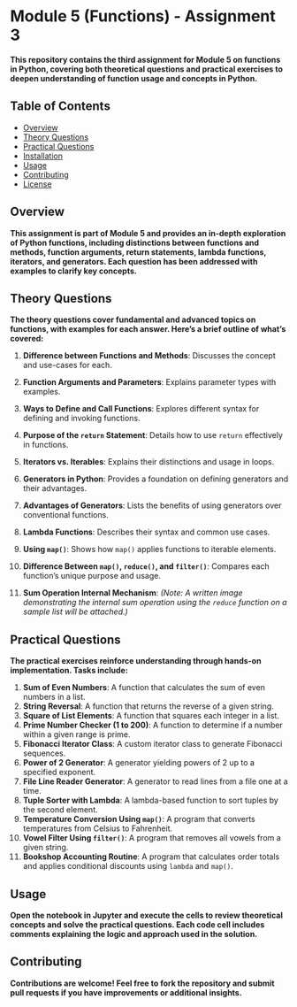 # Module 5 (Functions) - Assignment 3

**This repository contains the third assignment for Module 5 on functions in Python, covering both theoretical questions and practical exercises to deepen understanding of function usage and concepts in Python.**

## Table of Contents

- [Overview](#overview)
- [Theory Questions](#theory-questions)
- [Practical Questions](#practical-questions)
- [Installation](#installation)
- [Usage](#usage)
- [Contributing](#contributing)
- [License](#license)

## Overview

**This assignment is part of Module 5 and provides an in-depth exploration of Python functions, including distinctions between functions and methods, function arguments, return statements, lambda functions, iterators, and generators. Each question has been addressed with examples to clarify key concepts.**

## Theory Questions

**The theory questions cover fundamental and advanced topics on functions, with examples for each answer. Here’s a brief outline of what’s covered:**

1. **Difference between Functions and Methods**: Discusses the concept and use-cases for each.
2. **Function Arguments and Parameters**: Explains parameter types with examples.
3. **Ways to Define and Call Functions**: Explores different syntax for defining and invoking functions.
4. **Purpose of the `return` Statement**: Details how to use `return` effectively in functions.
5. **Iterators vs. Iterables**: Explains their distinctions and usage in loops.
6. **Generators in Python**: Provides a foundation on defining generators and their advantages.
7. **Advantages of Generators**: Lists the benefits of using generators over conventional functions.
8. **Lambda Functions**: Describes their syntax and common use cases.
9. **Using `map()`**: Shows how `map()` applies functions to iterable elements.
10. **Difference Between `map()`, `reduce()`, and `filter()`**: Compares each function’s unique purpose and usage.

11. **Sum Operation Internal Mechanism**: *(Note: A written image demonstrating the internal sum operation using the `reduce` function on a sample list will be attached.)*

## Practical Questions

**The practical exercises reinforce understanding through hands-on implementation. Tasks include:**

1. **Sum of Even Numbers**: A function that calculates the sum of even numbers in a list.
2. **String Reversal**: A function that returns the reverse of a given string.
3. **Square of List Elements**: A function that squares each integer in a list.
4. **Prime Number Checker (1 to 200)**: A function to determine if a number within a given range is prime.
5. **Fibonacci Iterator Class**: A custom iterator class to generate Fibonacci sequences.
6. **Power of 2 Generator**: A generator yielding powers of 2 up to a specified exponent.
7. **File Line Reader Generator**: A generator to read lines from a file one at a time.
8. **Tuple Sorter with Lambda**: A lambda-based function to sort tuples by the second element.
9. **Temperature Conversion Using `map()`**: A program that converts temperatures from Celsius to Fahrenheit.
10. **Vowel Filter Using `filter()`**: A program that removes all vowels from a given string.
11. **Bookshop Accounting Routine**: A program that calculates order totals and applies conditional discounts using `lambda` and `map()`.

## Usage
**Open the notebook in Jupyter and execute the cells to review theoretical concepts and solve the practical questions. Each code cell includes comments explaining the logic and approach used in the solution.**

## Contributing
**Contributions are welcome! Feel free to fork the repository and submit pull requests if you have improvements or additional insights.**
